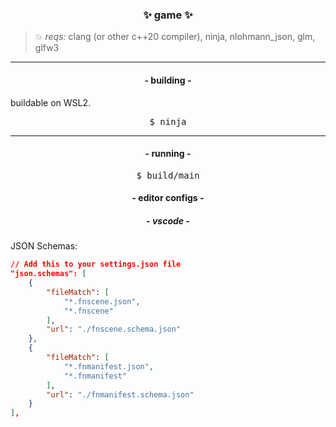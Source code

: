 <h3 align="center">✨ game ✨</h3>

> 💥 *reqs:* clang (or other c++20 compiler), ninja, nlohmann_json, glm, glfw3

<hr>
<h4 align="center">- building -</h4>

buildable on WSL2. 

<pre align="center">
$ ninja
</pre>

<hr>
<h4 align="center">- running -</h4>

<pre align="center">
$ build/main
</pre>

<h4 align="center">- editor configs -</h4>
<h5 align="center">- vscode -</h5>

JSON Schemas:

```json
// Add this to your settings.json file
"json.schemas": [
    {
        "fileMatch": [
            "*.fnscene.json",
            "*.fnscene"
        ],
        "url": "./fnscene.schema.json"
    },
    {
        "fileMatch": [
            "*.fnmanifest.json",
            "*.fnmanifest"
        ],
        "url": "./fnmanifest.schema.json"
    }
],
```
